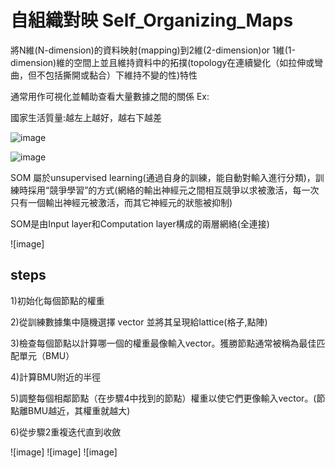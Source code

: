自組織對映 Self_Organizing_Maps
===================================================

<p>將N維(N-dimension)的資料映射(mapping)到2維(2-dimension)or 1維(1-dimension)維的空間上並且維持資料中的拓撲(topology在連續變化（如拉伸或彎曲，但不包括撕開或黏合）下維持不變的性)特性</p>
<p>通常用作可視化並輔助查看大量數據之間的關係 Ex:</p>
<p>國家生活質量:越左上越好，越右下越差</p>

![image](https://github.com/cbc106013/DL-Study-Notes/blob/master/Self_Organizing_Maps/som.jpg)
  
![image](https://github.com/cbc106013/DL-Study-Notes/blob/master/Self_Organizing_Maps/som1.jpg)

<p>SOM 屬於unsupervised learning(通過自身的訓練，能自動對輸入進行分類)，訓練時採用“競爭學習”的方式(網絡的輸出神經元之間相互競爭以求被激活，每一次只有一個輸出神經元被激活，而其它神經元的狀態被抑制)

<p>SOM是由Input layer和Computation layer構成的兩層網絡(全連接)</p>

![image]

steps
--------------------------------------------------
<p>1)初始化每個節點的權重</p>
<p>2)從訓練數據集中隨機選擇 vector 並將其呈現給lattice(格子,點陣)</p>
<p>3)檢查每個節點以計算哪一個的權重最像輸入vector。獲勝節點通常被稱為最佳匹配單元（BMU）</p>
<p>4)計算BMU附近的半徑</p>
<p>5)調整每個相鄰節點（在步驟4中找到的節點）權重以使它們更像輸入vector。(節點離BMU越近，其權重就越大)</p>
<p>6)從步驟2重複迭代直到收斂</p>

![image]
![image]
![image]
